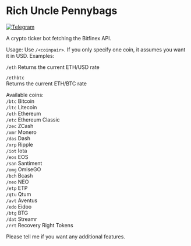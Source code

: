 # Rich Uncle Pennybags
[![Telegram](https://img.shields.io/badge/telegram-%40RichUnclePennybagsBot-blue.svg)](http://telegram.me/RichUnclePennybagsBot) 

A crypto ticker bot fetching the Bitfinex API.

Usage: Use `/<coinpair>`. If you only specify one coin, it assumes you want it in USD. Examples:

`/eth`
Returns the current ETH/USD rate  

`/ethbtc`  
Returns the current ETH/BTC rate

Available coins:  
`/btc`    Bitcoin  
`/ltc`    Litecoin  
`/eth`    Ethereum  
`/etc`    Ethereum Classic  
`/zec`    ZCash  
`/xmr`    Monero  
`/das`    Dash  
`/xrp`    Ripple  
`/iot`    Iota  
`/eos`    EOS  
`/san`    Santiment  
`/omg`    OmiseGO  
`/bch`    Bcash  
`/neo`    NEO  
`/etp`    ETP  
`/qtu`    Qtum  
`/avt`    Aventus  
`/edo`    Eidoo  
`/btg`    BTG  
`/dat`    Streamr  
`/rrt`    Recovery Right Tokens  

Please tell me if you want any additional features.
